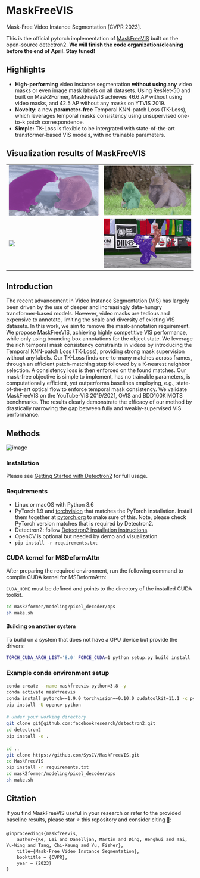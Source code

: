 # MaskFreeVIS

Mask-Free Video Instance Segmentation [CVPR 2023].

This is the official pytorch implementation of [MaskFreeVIS](https://github.com/SysCV/MaskFreeVis/) built on the open-source detectron2. **We will finish the code organization/cleaning before the end of April. Stay tuned!**

Highlights
-----------------
- **High-performing** video instance segmentation **without using any** video masks or even image mask labels on all datasets. Using ResNet-50 and built on Mask2Former, MaskFreeVIS achieves 46.6 AP without using video masks, and 42.5 AP without any masks on YTVIS 2019.
- **Novelty**: a new **parameter-free** Temporal KNN-patch Loss (TK-Loss), which leverages temporal masks consistency using unsupervised one-to-k patch correspondence.
- **Simple:** TK-Loss is flexible to be intergrated with state-of-the-art transformer-based VIS models, with no trainable parameters.

Visualization results of MaskFreeVIS
-----------------

<table>
  <tr>
    <td><img src="vis_demos/example1.gif" width="350"></td>
    <td><img src="vis_demos/example2.gif" width="350"></td>
  </tr>
  <tr>
    <td><img src="vis_demos/example3.gif" width="350"></td>
    <td><img src="vis_demos/example4.gif" width="350"></td>
  </tr>
</table>

Introduction
-----------------
The recent advancement in Video Instance Segmentation (VIS) has largely been driven by the use of deeper and increasingly data-hungry transformer-based models. However, video masks are tedious and expensive to annotate, limiting the scale and diversity of existing VIS datasets. In this work, we aim to remove the mask-annotation requirement. We propose MaskFreeVIS, achieving highly competitive VIS performance, while only using bounding box annotations for the object state. We leverage the rich temporal mask consistency constraints in videos by introducing the Temporal KNN-patch Loss (TK-Loss), providing strong mask supervision without any labels. Our TK-Loss finds one-to-many matches across frames, through an efficient patch-matching step followed by a K-nearest neighbor selection. A consistency loss is then enforced on the found matches. Our mask-free objective is simple to implement, has no trainable parameters, is computationally efficient, yet outperforms baselines employing, e.g., state-of-the-art optical flow to enforce temporal mask consistency. We validate MaskFreeVIS on the YouTube-VIS 2019/2021, OVIS and BDD100K MOTS benchmarks. The results clearly demonstrate the efficacy of our method by drastically narrowing the gap between fully and weakly-supervised VIS performance.


Methods
-----------------
<img width="1096" alt="image" src="https://user-images.githubusercontent.com/17427852/228353991-ff09784f-9afd-4ac2-bddf-c5b2763d25e6.png">

### Installation
Please see [Getting Started with Detectron2](https://github.com/facebookresearch/detectron2/blob/master/GETTING_STARTED.md) for full usage.

### Requirements
- Linux or macOS with Python 3.6
- PyTorch 1.9 and [torchvision](https://github.com/pytorch/vision/) that matches the PyTorch installation.
  Install them together at [pytorch.org](https://pytorch.org) to make sure of this. Note, please check
  PyTorch version matches that is required by Detectron2.
- Detectron2: follow [Detectron2 installation instructions](https://detectron2.readthedocs.io/tutorials/install.html).
- OpenCV is optional but needed by demo and visualization
- `pip install -r requirements.txt`

### CUDA kernel for MSDeformAttn
After preparing the required environment, run the following command to compile CUDA kernel for MSDeformAttn:

`CUDA_HOME` must be defined and points to the directory of the installed CUDA toolkit.

```bash
cd mask2former/modeling/pixel_decoder/ops
sh make.sh
```

#### Building on another system
To build on a system that does not have a GPU device but provide the drivers:
```bash
TORCH_CUDA_ARCH_LIST='8.0' FORCE_CUDA=1 python setup.py build install
```

### Example conda environment setup
```bash
conda create --name maskfreevis python=3.8 -y
conda activate maskfreevis
conda install pytorch==1.9.0 torchvision==0.10.0 cudatoolkit=11.1 -c pytorch -c nvidia
pip install -U opencv-python

# under your working directory
git clone git@github.com:facebookresearch/detectron2.git
cd detectron2
pip install -e .

cd ..
git clone https://github.com/SysCV/MaskFreeVIS.git
cd MaskFreeVIS
pip install -r requirements.txt
cd mask2former/modeling/pixel_decoder/ops
sh make.sh
```

Citation
---------------
If you find MaskFreeVIS useful in your research or refer to the provided baseline results, please star :star: this repository and consider citing :pencil::
```
@inproceedings{maskfreevis,
    author={Ke, Lei and Danelljan, Martin and Ding, Henghui and Tai, Yu-Wing and Tang, Chi-Keung and Yu, Fisher},
    title={Mask-Free Video Instance Segmentation},
    booktitle = {CVPR},
    year = {2023}
}  
